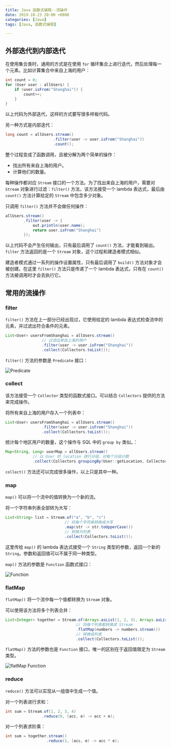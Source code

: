 ```yaml
---
title: Java 函数式编程--流操作
date: 2019-10-23 20:00 +0800
categories: [Java]
tags: [Java, 函数式编程]

---
```


## 外部迭代到内部迭代

在使用集合类时，通用的方式是在使用 `for` 循环集合上进行迭代，然后处理每一个元素。比如计算集合中来自上海的用户：

```java
int count = 0;
for (User user : allUsers) {
    if (user.isFrom("Shanghai")) {
        count++;
    }
}
```

以上代码为外部迭代，这样的方式要写很多样板代码。

另一种方式是内部迭代：

```java
long count = allUsers.stream()
                     .filter(user -> user.isFrom("Shanghai"))
                     .count();
```

整个过程变成了函数调用，且被分解为两个简单的操作：

- 找出所有来自上海的用户。
- 计算他们的数量。

每种操作都对应 `Stream` 接口的一个方法。为了找出来自上海的用户，需要对 `Stream` 对象进行过滤：`filter()` 方法，该方法接受一个 lambda 表达式，最后由 `count()` 方法计算给定的 `Stream` 中包含多少对象。

只调用 `filter()` 方法并不会做任何操作：

```java
allUsers.stream()
        .filter(user -> {
            out.println(user.name);
            return user.isFrom("Shanghai")
        });
```

以上代码不会产生任何输出，只有最后调用了 `count()` 方法，才能看到输出。`filter` 方法返回的是一个 `Stream` 对象，这个过程和建造者模式相似。

建造者模式通过一系列的操作设置属性，只有最后调用了 `build()` 方法对象才会被创建。在这里 `filter()` 方法只是传递了一个 lambda 表达式，只有在 `count()` 方法被调用时才会去执行它。

## 常用的流操作

### filter

`filter()` 方法在上一部分已经出现过，它使用给定的 lambda 表达式检查流中的元素，并过滤出符合条件的元素。

```java
List<User> usersFromShanghai = allUsers.stream()
                // 过滤出来自上海的用户
                .filter(user -> user.isFrom("Shanghai"))
                .collect(Collectors.toList());
```

`filter()` 方法的参数是 `Predicate` 接口：

![Predicate](https://note-and-blog.oss-cn-beijing.aliyuncs.com/java/Predicate.png)

### collect

该方法接受一个 `Collector` 类型的函数式接口。可以结合 `Collectors` 提供的方法来完成操作。

将所有来自上海的用户存入一个列表中：

```java
List<User> usersFromShanghai = allUsers.stream()
                .filter(user -> user.isFrom("Shanghai"))
                .collect(Collectors.toList());
```

统计每个地区用户的数量，这个操作与 SQL 中的 `group by` 类似。：

```java
Map<String, Long> userMap = allUsers.stream()
            // 以 User 的 location 进行分组，对每个分组计数
            .collect(Collectors.groupingBy(User::getLocation, Collectors.counting()));
```

`collect()` 方法还可以完成很多操作，以上只是其中一种。

### map

`map()` 可以将一个流中的值转换为一个新的流。

将一个字符串列表全部转为大写：

```java
List<String> list = Stream.of("a", "b", "c")
                          // 将每个字符串转换成大写
                          .map(str -> str.toUpperCase())
                          // 转换为列表
                          .collect(Collectors.toList());
```

这里传给 `map()` 的 lambda 表达式接受一个 `String` 类型的参数，返回一个新的 `String`。参数和返回值可以不属于同一种类型。

`map()` 方法的参数是 `Function` 函数式接口：

![Function](https://note-and-blog.oss-cn-beijing.aliyuncs.com/java/Function.png)

### flatMap

`flatMap()` 将一个流中每一个值都转换为 `Stream` 对象。

可以使用该方法将多个列表合并：

```java
List<Integer> together = Stream.of(Arrays.asList(1, 2, 3), Arrays.asList(4, 5, 6))
                               // 将每个列表都转换成 Stream
                               .flatMap(numbers -> numbers.stream())
                               // 转换成列表
                               .collect(Collectors.toList());
```

`flatMap()` 方法的参数也是 `Function` 接口，唯一的区别在于返回值限定为 `Stream` 类型。

![flatMap Function](https://note-and-blog.oss-cn-beijing.aliyuncs.com/java/flatMap_Function.png)

### reduce

`reduce()` 方法可以实现从一组值中生成一个值。

对一个列表进行求和：

```java
int sum = Stream.of(1, 2, 3, 4)
                .reduce(0, (acc, e) -> acc + e);
```

对一个列表求阶乘：

```java
int sum = together.stream()
                  .reduce(1, (acc, e) -> acc * e);
```